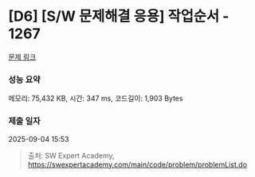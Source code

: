 # [D6] [S/W 문제해결 응용] 작업순서 - 1267 

[문제 링크](https://swexpertacademy.com/main/code/problem/problemDetail.do?contestProbId=AV18TrIqIwUCFAZN) 

### 성능 요약

메모리: 75,432 KB, 시간: 347 ms, 코드길이: 1,903 Bytes

### 제출 일자

2025-09-04 15:53



> 출처: SW Expert Academy, https://swexpertacademy.com/main/code/problem/problemList.do